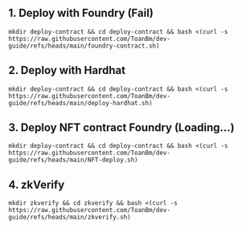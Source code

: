 ## 1. Deploy with Foundry (Fail)
```
mkdir deploy-contract && cd deploy-contract && bash <(curl -s https://raw.githubusercontent.com/ToanBm/dev-guide/refs/heads/main/foundry-contract.sh)
```
## 2. Deploy with Hardhat
```
mkdir deploy-contract && cd deploy-contract && bash <(curl -s https://raw.githubusercontent.com/ToanBm/dev-guide/refs/heads/main/deploy-hardhat.sh)
```
## 3. Deploy NFT contract Foundry (Loading...)
```
mkdir deploy-contract && cd deploy-contract && bash <(curl -s https://raw.githubusercontent.com/ToanBm/dev-guide/refs/heads/main/NFT-deploy.sh)
```
## 4. zkVerify
```
mkdir zkverify && cd zkverify && bash <(curl -s https://raw.githubusercontent.com/ToanBm/dev-guide/refs/heads/main/zkverify.sh)
```
